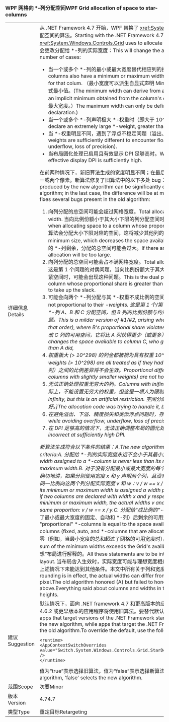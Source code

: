 ### <a name="wpf-grid-allocation-of-space-to-star-columns"></a><span data-ttu-id="249ba-101">WPF 网格向 \*-列分配空间</span><span class="sxs-lookup"><span data-stu-id="249ba-101">WPF Grid allocation of space to star-columns</span></span>

|   |   |
|---|---|
|<span data-ttu-id="249ba-102">详细信息</span><span class="sxs-lookup"><span data-stu-id="249ba-102">Details</span></span>|<span data-ttu-id="249ba-103">从 .NET Framework 4.7 开始，WPF 替换了 <xref:System.Windows.Controls.Grid> 用于向 \*-列分配空间的算法。</span><span class="sxs-lookup"><span data-stu-id="249ba-103">Starting with the .NET Framework 4.7, WPF replaces the algorithm that <xref:System.Windows.Controls.Grid> uses to allocate space to \*-columns.</span></span> <span data-ttu-id="249ba-104">这在以下许多情况下会更改分配给 \*-列的实际宽度：</span><span class="sxs-lookup"><span data-stu-id="249ba-104">This will change the actual width assigned to \*-columns in a number of cases:</span></span><ul><li><span data-ttu-id="249ba-105">当一个或多个 \*-列的最小或最大宽度替代相应列的按比例分配空间时。</span><span class="sxs-lookup"><span data-stu-id="249ba-105">When one or more \*-columns also have a minimum or maximum width that overrides the proportional allocation for that colum.</span></span> <span data-ttu-id="249ba-106">（最小宽度可以派生自显式声明 MinWidth，也可以派生自从列内容中获取的隐式最小值。</span><span class="sxs-lookup"><span data-stu-id="249ba-106">(The minimum width can derive from an explicit MinWidth declaration, or from an implicit minimum obtained from the column's content.</span></span> <span data-ttu-id="249ba-107">只能通过 MaxWidth 声明显式定义最大宽度。）</span><span class="sxs-lookup"><span data-stu-id="249ba-107">The maximum width can only be defined explicitly, from a MaxWidth declaration.)</span></span></li><li><span data-ttu-id="249ba-108">当一个或多个 *-列声明极大 *-权重时（即大于 10^298）。</span><span class="sxs-lookup"><span data-stu-id="249ba-108">When one or more *-columns declare an extremely large *-weight, greater than 10^298.</span></span></li><li><span data-ttu-id="249ba-109">当 \*-权重明显不同，遇到了浮点不稳定问题（溢出、下溢、精度损失）时。</span><span class="sxs-lookup"><span data-stu-id="249ba-109">When the \*-weights are sufficiently different to encounter floating-point instability (overflow, underflow, loss of precision).</span></span></li><li><span data-ttu-id="249ba-110">当布局圆化处理已启用且有效显示 DPI 足够高时。</span><span class="sxs-lookup"><span data-stu-id="249ba-110">When layout rounding is enabled, and the effective display DPI is sufficiently high.</span></span></li></ul><span data-ttu-id="249ba-111">在前两种情况下，新旧算法生成的宽度明显不同；在最后一种情况下，新旧算法生成的宽度最多相差一或两个像素。新算法修复了旧算法中的以下多处 bug：</span><span class="sxs-lookup"><span data-stu-id="249ba-111">In the first two cases, the widths produced by the new algorithm can be significantly different from those produced by the old algorithm; in the last case, the difference will be at most one or two pixels.The new algorithm fixes several bugs present in the old algorithm:</span></span><ol><li><span data-ttu-id="249ba-112">向列分配的总空间可能会超过网格宽度。</span><span class="sxs-lookup"><span data-stu-id="249ba-112">Total allocation to columns can exceed the Grid's width.</span></span> <span data-ttu-id="249ba-113">当向比例份额小于其大小下限的列分配空间时，可能会出现这种问题。</span><span class="sxs-lookup"><span data-stu-id="249ba-113">This can occur when allocating space to a column whose proportional share is less than its minimum size.</span></span> <span data-ttu-id="249ba-114">算法会分配大小下限对应的空间，这将减少其他列的可用空间。</span><span class="sxs-lookup"><span data-stu-id="249ba-114">The algorithm allocates the minimum size, which decreases the space available to other columns.</span></span> <span data-ttu-id="249ba-115">如果没有可分配空间的 \*-列剩余，分配的总空间可能会过大。</span><span class="sxs-lookup"><span data-stu-id="249ba-115">If there are no \*-columns left to allocate, the total allocation will be too large.</span></span></li><li><span data-ttu-id="249ba-116">向列分配的总空间可能会占不满网格宽度。</span><span class="sxs-lookup"><span data-stu-id="249ba-116">Total allocation can fall short of the Grid's width.</span></span> <span data-ttu-id="249ba-117">这是第 1 个问题的对偶问题，当向比例份额大于其大小上限的列分配空间，没有剩余的 \*-列来收紧空间时，可能会出现这种问题。</span><span class="sxs-lookup"><span data-stu-id="249ba-117">This is the dual problem to #1, arising when allocating to a column whose proportional share is greater than its maximum size, with no \*-columns left to take up the slack.</span></span></li><li><span data-ttu-id="249ba-118">可能会向两个 *-列分配与其 *-权重不成比例的空间。</span><span class="sxs-lookup"><span data-stu-id="249ba-118">Two *-columns can receive allocations not proportional to their *-weights.</span></span> <span data-ttu-id="249ba-119">这是第 1 个/第 2 个问题造成的较为温和的影响，当依序向 \*-列 A、B 和 C 分配空间，但 B 列的比例份额与约束下限（或上限）冲突时，可能会出现这种问题。</span><span class="sxs-lookup"><span data-stu-id="249ba-119">This is a milder version of #1/#2, arising when allocating to \*-columns A, B, and C (in that order), where B's proportional share violates its min (or max) constraint.</span></span> <span data-ttu-id="249ba-120">同样，这会更改 C 列的可用空间，它将比 A 列获得更少（或更多）的按比例分配空间。</span><span class="sxs-lookup"><span data-stu-id="249ba-120">As above, this changes the space available to column C, who gets less (or more) proportional allocation than A did,</span></span></li><li><span data-ttu-id="249ba-121">权重极大 (&gt; 10^298) 的列全都被视为具有权重 10^298。</span><span class="sxs-lookup"><span data-stu-id="249ba-121">Columns with extremely large weights (&gt; 10^298) are all treated as if they had weight 10^298.</span></span> <span data-ttu-id="249ba-122">这些列（以及权重略小的列）之间的比例差异将不会生效。</span><span class="sxs-lookup"><span data-stu-id="249ba-122">Proportional differences between them (and between columns with slightly smaller weights) are not honored.</span></span></li><li><span data-ttu-id="249ba-123">无法正确处理权重无穷大的列。</span><span class="sxs-lookup"><span data-stu-id="249ba-123">Columns with inifinte weights are not handled correctly.</span></span> <span data-ttu-id="249ba-124">[实际上，不能设置无穷大的权重，但这是一项人为限制。</span><span class="sxs-lookup"><span data-stu-id="249ba-124">[Actually you can't set a weight to Infinity, but this is an artificial restriction.</span></span> <span data-ttu-id="249ba-125">空间分配代码是在努力处理这样的列，但处理得并不好。]</span><span class="sxs-lookup"><span data-stu-id="249ba-125">The allocation code was trying to handle it, but doing a bad job.]</span></span></li><li><span data-ttu-id="249ba-126">在避免溢出、下溢、精度损失和类似浮点问题时，存在一些小问题。</span><span class="sxs-lookup"><span data-stu-id="249ba-126">Several minor problems while avoiding overflow, underflow, loss of precision and similar floating-point issues.</span></span></li><li><span data-ttu-id="249ba-127">在 DPI 足够高的情况下，无法正确调整布局的圆化处理。</span><span class="sxs-lookup"><span data-stu-id="249ba-127">Adjustments for layout rounding are incorrect at sufficiently high DPI.</span></span></li></ol><span data-ttu-id="249ba-128">新算法生成符合以下条件的结果：A.</span><span class="sxs-lookup"><span data-stu-id="249ba-128">The new algorithm produces results that meet the following criteria:A.</span></span> <span data-ttu-id="249ba-129">分配给 \*-列的实际宽度永远不会小于其最小宽度，也不会大于其最大宽度。B.</span><span class="sxs-lookup"><span data-stu-id="249ba-129">The actual width assigned to a \*-column is never less than its minimum width nor greater than its maximum width.B.</span></span> <span data-ttu-id="249ba-130">对于没有分配最小或最大宽度的每个 <em>-列，向其分配与其 <em>-权重成比例的宽度。确切地讲，如果分别使用宽度 x</em> 和 y</em> 声明两个列，且没有向这两个列分配最小或最大宽度，那么将按同一比例向这两个列分配实际宽度 v 和 w：v / w == x / y。C.</span><span class="sxs-lookup"><span data-stu-id="249ba-130">Each <em>-column that is not assigned its minimum or maximum width is assigned a width proportional to its <em>-weight. To be precise, if two columns are declared with width x</em> and y</em> respectively, and if neither column receives its minimum or maximum width, the actual widths v and w assigned to the columns are in the same proportion: v / w == x / y.C.</span></span> <span data-ttu-id="249ba-131">分配给“成比例的”*-列的总宽度等于分配给受约束列（向其分配了最小或最大宽度的固定、自动和 *-列）后剩余的可用空间。</span><span class="sxs-lookup"><span data-stu-id="249ba-131">The total width allocated to &quot;proportional&quot; *-columns is equal to the space available after allocating to the constrained columns (fixed, auto, and *-columns that are allocated their min or max width).</span></span> <span data-ttu-id="249ba-132">此空间可能为零（例如，当最小宽度的总和超过了网格的可用宽度时）。D.</span><span class="sxs-lookup"><span data-stu-id="249ba-132">This might be zero, for instance if the sum of the minimum widths exceeds the Grid's availbable width.D.</span></span> <span data-ttu-id="249ba-133">所有这些语句都是针对“理想”布局进行解释的。</span><span class="sxs-lookup"><span data-stu-id="249ba-133">All these statements are to be interpreted with respect to the &quot;ideal&quot; layout.</span></span> <span data-ttu-id="249ba-134">当布局舍入生效时，实际宽度可能与理想宽度相差多达一个像素。旧算法在 (A) 中生效，但在上述情况下未能达到其他条件。本文中所有关于列和宽度的内容同样适用于行和高度。</span><span class="sxs-lookup"><span data-stu-id="249ba-134">When layout rounding is in effect, the actual widths can differ from the ideal widths by as much as one pixel.The old algorithm honored (A) but failed to honor the other criteria in the cases outlined above.Everything said about columns and widths in this article applies as well to rows and heights.</span></span>|
|<span data-ttu-id="249ba-135">建议</span><span class="sxs-lookup"><span data-stu-id="249ba-135">Suggestion</span></span>|<span data-ttu-id="249ba-136">默认情况下，面向 .NET framework 4.7 和更高版本的应用将使用新算法，而面向 .NET Framework 4.6.2 或更早版本的应用程序将使用旧算法。要替代默认情况，请使用以下配置设置：</span><span class="sxs-lookup"><span data-stu-id="249ba-136">By default, apps that target versions of the .NET Framework starting with the .NET Framework 4.7 will see the new algorithm, while apps that target the .NET Framework 4.6.2 or earlier versions will see the old algorithm.To override the default, use the following configuration setting:</span></span><pre><code class="language-xml">&lt;runtime&gt;&#13;&#10;&lt;AppContextSwitchOverrides value=&quot;Switch.System.Windows.Controls.Grid.StarDefinitionsCanExceedAvailableSpace=true&quot; /&gt;&#13;&#10;&lt;/runtime&gt;&#13;&#10;</code></pre><span data-ttu-id="249ba-137">值为“true”表示选择旧算法，值为“false”表示选择新算法。</span><span class="sxs-lookup"><span data-stu-id="249ba-137">The value 'true' selects the old algorithm, 'false' selects the new algorithm.</span></span>|
|<span data-ttu-id="249ba-138">范围</span><span class="sxs-lookup"><span data-stu-id="249ba-138">Scope</span></span>|<span data-ttu-id="249ba-139">次要</span><span class="sxs-lookup"><span data-stu-id="249ba-139">Minor</span></span>|
|<span data-ttu-id="249ba-140">版本</span><span class="sxs-lookup"><span data-stu-id="249ba-140">Version</span></span>|<span data-ttu-id="249ba-141">4.7</span><span class="sxs-lookup"><span data-stu-id="249ba-141">4.7</span></span>|
|<span data-ttu-id="249ba-142">类型</span><span class="sxs-lookup"><span data-stu-id="249ba-142">Type</span></span>|<span data-ttu-id="249ba-143">重定目标</span><span class="sxs-lookup"><span data-stu-id="249ba-143">Retargeting</span></span>|

